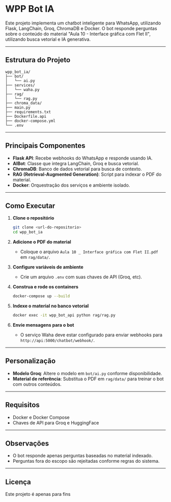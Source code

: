 # WPP Bot IA

Este projeto implementa um chatbot inteligente para WhatsApp, utilizando Flask, LangChain, Groq, ChromaDB e Docker. O bot responde perguntas sobre o conteúdo do material "Aula 10 - Interface gráfica com Flet II", utilizando busca vetorial e IA generativa.

---

## Estrutura do Projeto

```
wpp_bot_ia/
├── bot/
│   └── ai.py
├── services/
│   └── waha.py
├── rag/
│   └── rag.py
├── chroma_data/
├── main.py
├── requirements.txt
├── Dockerfile.api
├── docker-compose.yml
└── .env
```

---

## Principais Componentes

- **Flask API**: Recebe webhooks do WhatsApp e responde usando IA.
- **AIBot**: Classe que integra LangChain, Groq e busca vetorial.
- **ChromaDB**: Banco de dados vetorial para busca de contexto.
- **RAG (Retrieval-Augmented Generation)**: Script para indexar o PDF do material.
- **Docker**: Orquestração dos serviços e ambiente isolado.

---

## Como Executar

1. **Clone o repositório**
   ```sh
   git clone <url-do-repositorio>
   cd wpp_bot_ia
   ```

2. **Adicione o PDF do material**
   - Coloque o arquivo `Aula 10 _ Interface gráfica com Flet II.pdf` em `rag/data/`.

3. **Configure variáveis de ambiente**
   - Crie um arquivo `.env` com suas chaves de API (Groq, etc).

4. **Construa e rode os containers**
   ```sh
   docker-compose up --build
   ```

5. **Indexe o material no banco vetorial**
   ```sh
   docker exec -it wpp_bot_api python rag/rag.py
   ```

6. **Envie mensagens para o bot**
   - O serviço Waha deve estar configurado para enviar webhooks para `http://api:5000/chatbot/webhook/`.

---

## Personalização

- **Modelo Groq**: Altere o modelo em `bot/ai.py` conforme disponibilidade.
- **Material de referência**: Substitua o PDF em `rag/data/` para treinar o bot com outros conteúdos.

---

## Requisitos

- Docker e Docker Compose
- Chaves de API para Groq e HuggingFace

---

## Observações

- O bot responde apenas perguntas baseadas no material indexado.
- Perguntas fora do escopo são rejeitadas conforme regras do sistema.

---

## Licença

Este projeto é apenas para fins